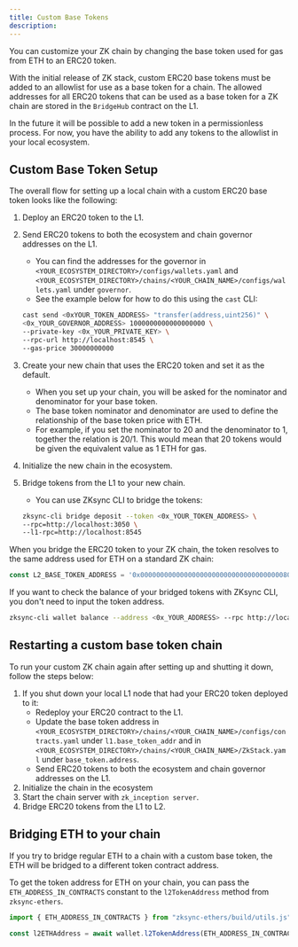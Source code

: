 ```yaml
---
title: Custom Base Tokens
description:
---
```


You can customize your ZK chain by changing the base token used for gas from ETH to an ERC20 token.

With the initial release of ZK stack, custom ERC20 base tokens must be added to an allowlist  for use as a base token for a chain.
The allowed addresses for all ERC20 tokens that can be used as a base token for a ZK chain are stored in the `BridgeHub` contract on the L1.

In the future it will be possible to add a new token in a permissionless process.
For now, you have the ability to add any tokens to the allowlist in your local ecosystem.

## Custom Base Token Setup

The overall flow for setting up a local chain with a custom ERC20 base token looks like the following:

1. Deploy an ERC20 token to the L1.
1. Send ERC20 tokens to both the ecosystem and chain governor addresses on the L1.
    - You can find the addresses for the governor in `<YOUR_ECOSYSTEM_DIRECTORY>/configs/wallets.yaml`
    and `<YOUR_ECOSYSTEM_DIRECTORY>/chains/<YOUR_CHAIN_NAME>/configs/wallets.yaml` under `governor`.
    - See the example below for how to do this using the `cast` CLI:

    ```bash
    cast send <0xYOUR_TOKEN_ADDRESS> "transfer(address,uint256)" \
    <0x_YOUR_GOVERNOR_ADDRESS> 1000000000000000000 \
    --private-key <0x_YOUR_PRIVATE_KEY> \
    --rpc-url http://localhost:8545 \
    --gas-price 30000000000
    ```

1. Create your new chain that uses the ERC20 token and set it as the default.
    - When you set up your chain, you will be asked for the nominator and denominator for your base token.
    - The base token nominator and denominator are used to define the relationship of the base token price with ETH.
    - For example, if you set the nominator to 20 and the denominator to 1, together the relation is 20/1.
    This would mean that 20 tokens would be given the equivalent value as 1 ETH for gas.
1. Initialize the new chain in the ecosystem.
1. Bridge tokens from the L1 to your new chain.
    - You can use ZKsync CLI to bridge the tokens:

    ```bash
    zksync-cli bridge deposit --token <0x_YOUR_TOKEN_ADDRESS> \
    --rpc=http://localhost:3050 \
    --l1-rpc=http://localhost:8545
    ```

When you bridge the ERC20 token to your ZK chain, the token resolves to the same address used for ETH on a standard ZK chain:

```ts
const L2_BASE_TOKEN_ADDRESS = '0x000000000000000000000000000000000000800a';
```

If you want to check the balance of your bridged tokens with ZKsync CLI, you don't need to input the token address.

```bash
zksync-cli wallet balance --address <0x_YOUR_ADDRESS> --rpc http://localhost:3050
```

## Restarting a custom base token chain

To run your custom ZK chain again after setting up and shutting it down, follow the steps below:

1. If you shut down your local L1 node that had your ERC20 token deployed to it:
    - Redeploy your ERC20 contract to the L1.
    - Update the base token address in `<YOUR_ECOSYSTEM_DIRECTORY>/chains/<YOUR_CHAIN_NAME>/configs/contracts.yaml` under `l1.base_token_addr` and in
  `<YOUR_ECOSYSTEM_DIRECTORY>/chains/<YOUR_CHAIN_NAME>/ZkStack.yaml` under `base_token.address`.
    - Send ERC20 tokens to both the ecosystem and chain governor addresses on the L1.
1. Initialize the chain in the ecosystem
1. Start the chain server with `zk_inception server`.
1. Bridge ERC20 tokens from the L1 to L2.

## Bridging ETH to your chain

If you try to bridge regular ETH to a chain with a custom base token, the ETH will be bridged to a different token contract address.

To get the token address for ETH on your chain, you can pass the `ETH_ADDRESS_IN_CONTRACTS` constant to the `l2TokenAddress` method from `zksync-ethers`.

```ts
import { ETH_ADDRESS_IN_CONTRACTS } from "zksync-ethers/build/utils.js";

const l2ETHAddress = await wallet.l2TokenAddress(ETH_ADDRESS_IN_CONTRACTS);
```
